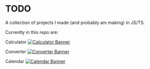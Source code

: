# TODO

A collection of projects I made (and probably am making) in JS/TS.

Currently in this repo are:

Calculator
[![Calculator Banner](https://b.catgirlsare.sexy/YdDggbsGmDVi.png "Calculator Banner")](https://ozzymand.github.io/TODO/Calculator/)

Converter
[![Converter Banner](https://b.catgirlsare.sexy/YdDggbsGmDVi.png "Converter Banner")](https://ozzymand.github.io/TODO/Converter/)

Calendar
[![Calendar Banner](https://imgur.com/a/DJ2wBgR.png "Calendar Banner")](https://ozzymand.github.io/TODO/Calendar/)
